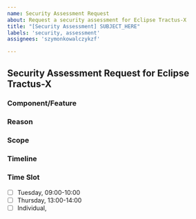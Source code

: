 ```yaml
---
name: Security Assessment Request
about: Request a security assessment for Eclipse Tractus-X
title: "[Security Assessment] SUBJECT_HERE"
labels: 'security, assessment'
assignees: 'szymonkowalczykzf'

---
```


## Security Assessment Request for Eclipse Tractus-X

### Component/Feature
<!-- Describe the component or feature to be assessed -->

### Reason
<!-- Briefly explain the need for this assessment -->

### Scope
<!-- Any particular areas of concern? -->

### Timeline
<!-- Desired deadline for this assessment -->

### Time Slot
<!-- Choose a time slot which fits best for you-->
- [ ] Tuesday, 09:00-10:00
- [ ] Thursday, 13:00-14:00
- [ ] Individual, <!--insert your proposed date here-->

